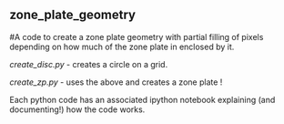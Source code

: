 ## zone_plate_geometry

#A code to create a zone plate geometry with partial filling of pixels depending on how much of the zone plate in enclosed by it.

*create_disc.py*  - creates a circle on a grid.

*create_zp.py*    - uses the above and creates a zone plate !

Each python code has an associated ipython notebook explaining (and documenting!) how the code works.
